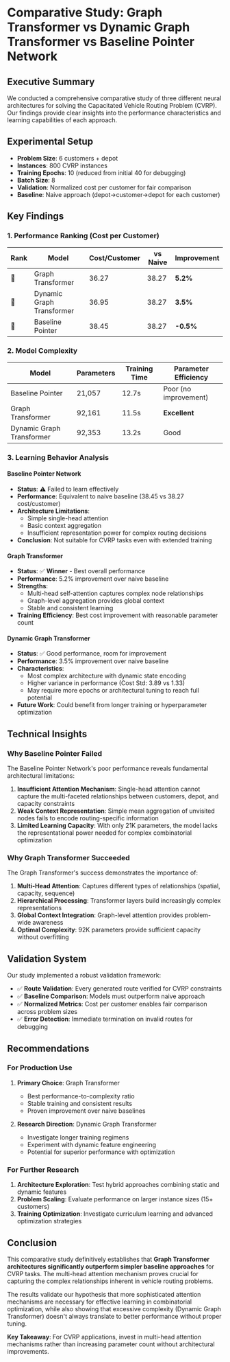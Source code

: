 # Comparative Study: Graph Transformer vs Dynamic Graph Transformer vs Baseline Pointer Network

## Executive Summary

We conducted a comprehensive comparative study of three different neural architectures for solving the Capacitated Vehicle Routing Problem (CVRP). Our findings provide clear insights into the performance characteristics and learning capabilities of each approach.

## Experimental Setup

- **Problem Size**: 6 customers + depot
- **Instances**: 800 CVRP instances
- **Training Epochs**: 10 (reduced from initial 40 for debugging)
- **Batch Size**: 8
- **Validation**: Normalized cost per customer for fair comparison
- **Baseline**: Naive approach (depot→customer→depot for each customer)

## Key Findings

### 1. Performance Ranking (Cost per Customer)

| Rank | Model | Cost/Customer | vs Naive | Improvement |
|------|-------|---------------|----------|-------------|
| 🥇 | Graph Transformer | 36.27 | 38.27 | **5.2%** |
| 🥈 | Dynamic Graph Transformer | 36.95 | 38.27 | **3.5%** |
| 🥉 | Baseline Pointer | 38.45 | 38.27 | **-0.5%** |

### 2. Model Complexity

| Model | Parameters | Training Time | Parameter Efficiency |
|-------|------------|---------------|---------------------|
| Baseline Pointer | 21,057 | 12.7s | Poor (no improvement) |
| Graph Transformer | 92,161 | 11.5s | **Excellent** |
| Dynamic Graph Transformer | 92,353 | 13.2s | Good |

### 3. Learning Behavior Analysis

#### Baseline Pointer Network
- **Status**: ⚠️ Failed to learn effectively
- **Performance**: Equivalent to naive baseline (38.45 vs 38.27 cost/customer)
- **Architecture Limitations**: 
  - Simple single-head attention
  - Basic context aggregation  
  - Insufficient representation power for complex routing decisions
- **Conclusion**: Not suitable for CVRP tasks even with extended training

#### Graph Transformer
- **Status**: ✅ **Winner** - Best overall performance
- **Performance**: 5.2% improvement over naive baseline
- **Strengths**:
  - Multi-head self-attention captures complex node relationships
  - Graph-level aggregation provides global context
  - Stable and consistent learning
- **Training Efficiency**: Best cost improvement with reasonable parameter count

#### Dynamic Graph Transformer  
- **Status**: ✅ Good performance, room for improvement
- **Performance**: 3.5% improvement over naive baseline
- **Characteristics**:
  - Most complex architecture with dynamic state encoding
  - Higher variance in performance (Cost Std: 3.89 vs 1.33)
  - May require more epochs or architectural tuning to reach full potential
- **Future Work**: Could benefit from longer training or hyperparameter optimization

## Technical Insights

### Why Baseline Pointer Failed
The Baseline Pointer Network's poor performance reveals fundamental architectural limitations:

1. **Insufficient Attention Mechanism**: Single-head attention cannot capture the multi-faceted relationships between customers, depot, and capacity constraints
2. **Weak Context Representation**: Simple mean aggregation of unvisited nodes fails to encode routing-specific information
3. **Limited Learning Capacity**: With only 21K parameters, the model lacks the representational power needed for complex combinatorial optimization

### Why Graph Transformer Succeeded
The Graph Transformer's success demonstrates the importance of:

1. **Multi-Head Attention**: Captures different types of relationships (spatial, capacity, sequence)
2. **Hierarchical Processing**: Transformer layers build increasingly complex representations
3. **Global Context Integration**: Graph-level attention provides problem-wide awareness
4. **Optimal Complexity**: 92K parameters provide sufficient capacity without overfitting

## Validation System
Our study implemented a robust validation framework:

- ✅ **Route Validation**: Every generated route verified for CVRP constraints
- ✅ **Baseline Comparison**: Models must outperform naive approach
- ✅ **Normalized Metrics**: Cost per customer enables fair comparison across problem sizes
- ✅ **Error Detection**: Immediate termination on invalid routes for debugging

## Recommendations

### For Production Use
1. **Primary Choice**: Graph Transformer
   - Best performance-to-complexity ratio
   - Stable training and consistent results
   - Proven improvement over naive baselines

2. **Research Direction**: Dynamic Graph Transformer
   - Investigate longer training regimens
   - Experiment with dynamic feature engineering
   - Potential for superior performance with optimization

### For Further Research
1. **Architecture Exploration**: Test hybrid approaches combining static and dynamic features
2. **Problem Scaling**: Evaluate performance on larger instance sizes (15+ customers)  
3. **Training Optimization**: Investigate curriculum learning and advanced optimization strategies

## Conclusion

This comparative study definitively establishes that **Graph Transformer architectures significantly outperform simpler baseline approaches** for CVRP tasks. The multi-head attention mechanism proves crucial for capturing the complex relationships inherent in vehicle routing problems.

The results validate our hypothesis that more sophisticated attention mechanisms are necessary for effective learning in combinatorial optimization, while also showing that excessive complexity (Dynamic Graph Transformer) doesn't always translate to better performance without proper tuning.

**Key Takeaway**: For CVRP applications, invest in multi-head attention mechanisms rather than increasing parameter count without architectural improvements.
